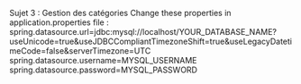 Sujet 3 : Gestion des catégories
Change these properties in application.properties file :
spring.datasource.url=jdbc:mysql://localhost/YOUR_DATABASE_NAME?useUnicode=true&useJDBCCompliantTimezoneShift=true&useLegacyDatetimeCode=false&serverTimezone=UTC
spring.datasource.username=MYSQL_USERNAME
spring.datasource.password=MYSQL_PASSWORD
